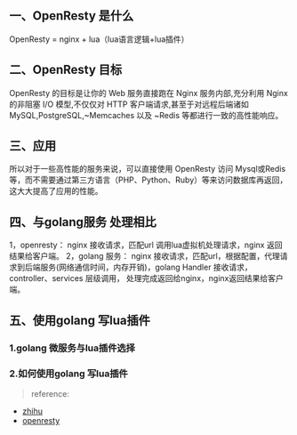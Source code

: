 ## 一、OpenResty 是什么
OpenResty = nginx + lua（lua语言逻辑+lua插件）

## 二、OpenResty 目标
OpenResty 的目标是让你的 Web 服务直接跑在 Nginx 服务内部,充分利用 Nginx 的非阻塞 I/O 模型,不仅仅对 HTTP 客户端请求,甚至于对远程后端诸如 MySQL,PostgreSQL,~Memcaches 以及 ~Redis 等都进行一致的高性能响应。

## 三、应用
所以对于一些高性能的服务来说，可以直接使用 OpenResty 访问 Mysql或Redis等，而不需要通过第三方语言（PHP、Python、Ruby）等来访问数据库再返回，这大大提高了应用的性能。


## 四、与golang服务 处理相比
1，openresty： nginx 接收请求，匹配url 调用lua虚拟机处理请求，nginx 返回结果给客户端。 
2，golang 服务： nginx 接收请求，匹配url，根据配置，代理请求到后端服务(网络通信时间，内存开销)，golang Handler 接收请求，controller、services 层级调用， 处理完成返回给nginx，nginx返回结果给客户端。

## 五、使用golang 写lua插件

### 1.golang 微服务与lua插件选择

### 2.如何使用golang 写lua插件



>reference:
* [zhihu](https://zhuanlan.zhihu.com/p/50937409)
* [openresty](http://openresty.org/en/)
